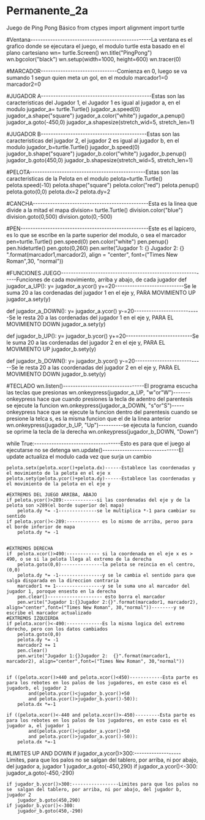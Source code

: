 # Permanente_2a
Juego de Ping Pong Básico
from ctypes import alignment
import turtle

#Ventana-------------------------------------------------La ventana es el grafico donde se ejecutara el juego, el modulo turtle esta basado en el plano cartesiano
wn= turtle.Screen()
wn.title("PingPong")
wn.bgcolor("black")
wn.setup(width=1000, height=600)
wn.tracer(0)

#MARCADOR-------------------------------Comienza en 0, luego se va sumando 1 segun quien meta un gol, en el modulo
marcador1=0
marcador2=0

#JUGADOR A---------------------------------------------Estas son las caracteristicas del Jugador 1, el Jugador 1 es igual al jugador a, en el modulo
jugador_a= turtle.Turtle()
jugador_a.speed(0)
jugador_a.shape("square")
jugador_a.color("white")
jugador_a.penup()
jugador_a.goto(-450,0)
jugador_a.shapesize(stretch_wid=5, stretch_len=1)

#JUGADOR B-------------------------------------------Estas son las caracteristicas del jugador 2, el jugador 2 es igual al jugador b, en el modulo
jugador_b=turtle.Turtle()
jugador_b.speed(0)
jugador_b.shape("square")
jugador_b.color("white")
jugador_b.penup()
jugador_b.goto(450,0)
jugador_b.shapesize(stretch_wid=5, stretch_len=1)

#PELOTA-----------------------------------------------Estas son las caracteristicas de la Pelota en el modulo
pelota=turtle.Turtle()
pelota.speed(-10)
pelota.shape("square")
pelota.color("red")
pelota.penup()
pelota.goto(0,0)
pelota.dx=2
pelota.dy=2

#CANCHA-----------------------------------------------Esta es la linea que divide a la mitad el mapa 
division= turtle.Turtle()
division.color("blue")
division.goto(0,500)
division.goto(0,-500)

#PEN----------------------------------------------------Este es el lapicero, es lo que se escribe en la parte superior del modulo, o sea el marcador
pen=turtle.Turtle()
pen.speed(0)
pen.color("white")
pen.penup()
pen.hideturtle()
pen.goto(0,260)
pen.write("Jugador 1: {}     Jugador 2:  {} ".format(marcador1,marcador2), 
align = "center", font=("Times New Roman",30, "normal"))


#FUNCIONES JUEGO------------------------------------------------------------Funciones de cada movimiento, arriba y abajo, de cada jugador
def jugador_a_UP():
    y= jugador_a.ycor()
    y+=20----------------------------Se le suma 20 a las cordenadas del jugador 1 en el eje y, PARA MOVIMIENTO UP
    jugador_a.sety(y)

def jugador_a_DOWN():
    y= jugador_a.ycor()
    y-=20---------------------------Se le resta 20 a las cordenadas del jugador 1 en el eje y, PARA EL MOVIMIENTO DOWN 
    jugador_a.sety(y)

def jugador_b_UP():
    y= jugador_b.ycor()
    y+=20---------------------------Se le suma 20 a las cordenadas del jugador 2 en el eje y, PARA EL MOVIMIENTO UP
    jugador_b.sety(y)

def jugador_b_DOWN():
    y= jugador_b.ycor()
    y-=20----------------------------Se le  resta 20 a las coordenadas del jugador 2 en el eje y, PARA EL MOVIMIENTO DOWN
    jugador_b.sety(y)

#TECLADO
wn.listen()---------------------------------El programa escucha las teclas que presionas 
wn.onkeypress(jugador_a_UP, "w"or"W")-------onkeypress hace que cuando presiones la tecla de adentro del parentesis se ejecute la funcion
wn.onkeypress(jugador_a_DOWN, "s"or"S")-----onkeypress hace que se ejecute la funcion dentro del parentesis cuando se presione la telca s, es la misma funcion que el de la linea anterior
wn.onkeypress(jugador_b_UP, "Up")----------se ejecuta la funcion, cuando se oprime la tecla de la derecha
wn.onkeypress(jugador_b_DOWN, "Down")

while True:-----------------------------------Esto es para que el juego al ejecutarse no se detenga
    wn.update()-------------------------------El update actualiza el modulo cada vez que surja un cambio

    pelota.setx(pelota.xcor()+pelota.dx)------Establece las coordenadas y el movimiento de la pelota en el eje x
    pelota.sety(pelota.ycor()+pelota.dy)------Establece las coordenadas y el movimiento de la pelota en el eje y

    #EXTREMOS DEL JUEGO ARRIBA, ABAJO
    if pelota.ycor()>289:------------si las coordenadas del eje y de la pelota son >289(el borde superior del mapa)
        pelota.dy *= -1--------------se le multiplica *-1 para cambiar su sentido
    if pelota.ycor()<-289:------------ es lo mismo de arriba, peroo para el borde inferior de mapa
        pelota.dy *= -1
    
    
    #EXTREMOS DERECHA
    if  pelota.xcor()>490:------------ si la coordenada en el eje x es > 490, o se si la pelota llega al extremo de la derecha 
        pelota.goto(0,0)---------------la pelota se reincia en el centro, (0,0)
        pelota.dy *= -1----------------y se le cambia el sentido para que salga disparada en la direccion contraria
        marcador1 += 1-----------------y se le suma uno al marcador del jugador 1, poroque ensesto en la derecha
        pen.clear()-------------------- esto borra el marcador
        pen.write("Jugador 1:{}Jugador 2:{}".format(marcador1, marcador2), align="center",font=("Times New Roman", 30,"normal"))--------y se escribe el marcador actualizado
    #EXTREMOS IZQUIERDA
    if pelota.xcor()<-490:-------------Es la misma logica del extremo derecho, pero con los datos cambiados
        pelota.goto(0,0)
        pelota.dy *= -1
        marcador2 += 1
        pen.clear()
        pen.write("Jugador 1:{}Jugador 2:  {}".format(marcador1, marcador2), align="center",font=("Times New Roman", 30,"normal"))
        

    if ((pelota.xcor()>440 and pelota.xcor()<450)------------Esta parte es para los rebotes en los palos de los jugadores, en este caso es el jugadorb, el jugador 2
            and(pelota.ycor()<jugador_b.ycor()+50
            and pelota.ycor()>jugador_b.ycor()-50)):
        pelota.dx *=-1

    if ((pelota.xcor()<-440 and pelota.xcor()>-450)---------Esta parte es para los rebotes en los palos de los jugadores, en este caso es el jugador a, el jugador 1
            and(pelota.ycor()<jugador_a.ycor()+50
            and pelota.ycor()>jugador_a.ycor()-50)):
        pelota.dx *=-1
#LIMITES UP AND DOWN
    if jugador_a.ycor()>300:-------------------Limites, para que los palos no se salgan del tablero, por arriba, ni por abajo, del jugador a, jugador 1
        jugador_a.goto(-450,290)
    if jugador_a.ycor()<-300:
        jugador_a.goto(-450,-290)

    if jugador_b.ycor()>300:-----------------Limites para que los palos no se  salgan del tablero, por arriba, ni por abajo, del jugador b, jugador 2
        jugador_b.goto(450,290)
    if jugador_b.ycor()<-300:
        jugador_b.goto(450,-290)
